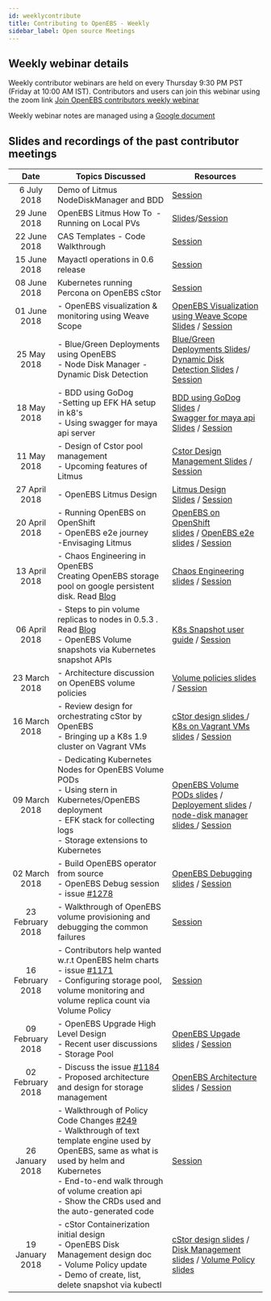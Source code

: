 ```yaml
---
id: weeklycontribute
title: Contributing to OpenEBS - Weekly
sidebar_label: Open source Meetings
---
```


## Weekly webinar details

Weekly contributor webinars are held on every Thursday 9:30 PM PST (Friday at 10:00 AM IST). Contributors and users can join this webinar using the zoom link [Join OpenEBS contributors weekly webinar](https://zoom.us/j/438333946)

Weekly webinar notes are managed using a [Google document](https://docs.google.com/presentation/d/12xfUKxjKpC-Vm6hSuJ7IFUNAQ3ZCVKJkPqoorDLBzQE/edit#slide=id.g357b4d5d33_0_0)



## Slides and recordings of the past contributor meetings	

|       Date       | Topics Discussed                                             | Resources                                                    |
| :--------------: | ------------------------------------------------------------ | ------------------------------------------------------------ |
|   6 July 2018    | Demo of Litmus NodeDiskManager and BDD                       | [Session](https://www.youtube.com/watch?v=LPzB12ghUGs&feature=youtu.be) |
|   29 June 2018   | OpenEBS Litmus How To  - Running on Local PVs                | [Slides](https://www.slideshare.net/OpenEBS/using-litmus-with-local-pv-weekly-contributors-meet-29th-june-2018)/[Session](https://www.youtube.com/watch?v=UMmWEQ01n6U&feature=youtu.be) |
|   22 June 2018   | CAS Templates - Code Walkthrough                             | [Session](https://www.youtube.com/watch?v=wqhO7Adrt38&feature=youtu.be) |
|   15 June 2018   | Mayactl operations in 0.6 release                            | [Session](https://www.youtube.com/watch?v=7uyFy3EzbsE&t=17s) |
|   08 June 2018   | Kubernetes running Percona on OpenEBS cStor                  | [Session](https://www.youtube.com/watch?v=Vu2aIOiq0ic)       |
|   01 June 2018   | - OpenEBS visualization & monitoring using      Weave Scope  | [OpenEBS Visualization using Weave Scope Slides](https://www.slideshare.net/OpenEBS/openebs-visualization-and-monitoring-using-weavescope-contributors-meet-1st-june-2018-100389424) / [Session](https://www.youtube.com/watch?v=sq4ZE-1HJTM&feature=youtu.be) |
|   25 May 2018    | - Blue/Green Deployments using OpenEBS<br/>- Node Disk Manager - Dynamic Disk Detection | [Blue/Green Deployments Slides](https://docs.google.com/presentation/d/1gLAID3q3GRZbVLKqCa32bCOoYz9BP-guOpY3ipTXDek/edit?ts=5b0642cf#slide=id.g34dba79a54_0_0)/ [Dynamic Disk Detection Slides](https://docs.google.com/presentation/d/1apG_x3WPo2GRzIHrfjpFW_3mBSk8PIuu_i1MNovVrDQ/edit#slide=id.p) / [Session](https://www.youtube.com/watch?v=AGLURfq53ek) |
|   18 May 2018    | - BDD using GoDog<br /> -Setting up EFK HA setup in k8's <br /> - Using swagger for maya api server | [BDD using GoDog Slides](https://docs.google.com/presentation/d/1UUz3K9XSEZuZ6c2oCMO-b28sV_XtqEFZemg5ovn4jJA/edit#slide=id.p) /<br />[Swagger for maya api Slides](https://docs.google.com/presentation/d/1J49PwbXXyHJQTbhFvaMJ4fRs_mq9QhranynBy2jhkeE/edit#slide=id.g3aaa0f2c70_0_307) / [Session](https://www.youtube.com/watch?v=RB1SPtByXbY&feature=youtu.be) |
|   11 May 2018    | - Design of Cstor pool management <br /> - Upcoming features of Litmus | [Cstor Design Management Slides](https://docs.google.com/presentation/d/14pvUbfLG4wE8_NFI7uWOo8rdkqpt5eBh1N3djtASln0/edit#slide=id.p) / [Session](https://youtu.be/75-twN5XfVU) |
|  27 April 2018   | - OpenEBS Litmus Design                                      | [Litmus Design Slides](https://docs.google.com/presentation/d/1ZhY0Zm-5uyOKCUtXgRwS8MdyCpdyUP5k4rH2net9WOc/edit#slide=id.g34dba79a54_0_0) / [Session](https://youtu.be/WZO_p-367r8) |
|  20 April 2018   | - Running OpenEBS on OpenShift <br />- OpenEBS e2e journey <br />-Envisaging Litmus | [OpenEBS on OpenShift slides](https://docs.google.com/presentation/d/1BcdLuHgfVUDeWJDubPOclECCjewZsoyL3pYXGvEirCQ/edit?usp=sharing) / [OpenEBS e2e slides](https://docs.google.com/presentation/d/1w1pn_Hg_dFMusLNX1EcdWaQ-ICEV81o5XKuTnA5WOA8/edit#slide=id.p) / [Session](https://www.youtube.com/watch?v=Lb5SoYLXJFM&feature=youtu.be) |
|  13 April 2018   | - Chaos Engineering in OpenEBS <br />Creating OpenEBS storage pool on google persistent disk. Read [Blog](https://medium.com/@karthik.s_5236/how-do-i-create-an-openebs-storage-pool-on-google-persistent-disk-66089d9abb81) | [Chaos Engineering slides](https://docs.google.com/presentation/d/1F_krWJl7IQlbSvO7fLe_bkuv1oy33Gvm4Xsm-eLB3Mk/edit#slide=id.g3657844e10_0_0) / [Session](https://youtu.be/SK9TGqOhGe0) |
|  06 April 2018   | - Steps to pin volume replicas to nodes in 0.5.3 . Read [Blog](https://blog.openebs.io/how-do-i-pin-the-openebs-replica-pod-s-to-the-kubernetes-nodes-where-they-were-scheduled-2ba42e3015df) <br /> - OpenEBS Volume snapshots via Kubernetes snapshot APIs | [K8s Snapshot user guide](https://github.com/kubernetes-incubator/external-storage/blob/master/snapshot/doc/user-guide.md) / [Session](https://www.youtube.com/watch?v=gvkmU4kFdxs&feature=youtu.be) |
|  23 March  2018  | - Architecture discussion on OpenEBS volume policies         | [Volume policies slides](https://docs.google.com/presentation/d/12xfUKxjKpC-Vm6hSuJ7IFUNAQ3ZCVKJkPqoorDLBzQE/edit#slide=id.g357b4d5d33_0_0) / [Session](https://youtu.be/Bp9Z1LmP8Io) |
|  16 March 2018   | - Review design for orchestrating cStor by OpenEBS        <br />-  Bringing up a K8s 1.9 cluster on Vagrant VMs | [cStor design slides ](https://docs.google.com/presentation/d/1GsI0Sw9sekOkeOhq25rtMFMQdXJ6fIuhMhNKLBUCHEY/edit#slide=id.g34dba79a54_0_0) / [K8s on Vagrant VMs slides](https://docs.google.com/presentation/d/1L25J1nJEzacq8tGwOe3PsWUpzJFoLcTy3oabaXz5pmc/edit#slide=id.g314f501798_0_0) / [Session](https://www.youtube.com/watch?v=y-7mwbdVgwk) |
|  09 March 2018   | - Dedicating Kubernetes Nodes for OpenEBS Volume PODs <br /> - Using stern in Kubernetes/OpenEBS deployment <br/> - EFK stack for collecting logs  <br/> - Storage extensions to Kubernetes | [OpenEBS Volume PODs slides](https://docs.google.com/presentation/d/15qZqd0AMvtsaQWxXKDRXvYdoEleRhVA7c7LFJLEFIKQ/edit#slide=id.p) / [Deployement slides](https://docs.google.com/presentation/d/1y8eUa5QwzH9YJpzwS5N4ftIAScYNyUglXjVgTf5tMOA/edit#slide=id.p) / [node-disk manager slides ](https://docs.google.com/presentation/d/11GLg21x7G-nMTNw8aNIOhhjW_-eK19zSI9Xm-0jYHKs/edit#slide=id.g34dba79a54_0_0) / [Session](https://www.youtube.com/watch?v=pLou2IqPQW0&t=287s) |
|  02 March 2018   | - Build OpenEBS operator from source <br/> - OpenEBS Debug session - issue [#1278](https://github.com/openebs/openebs/issues/1278) | [OpenEBS Debugging slides](https://docs.google.com/presentation/d/17GPYhpDYA6w8zg96pWrQkPyt3FBfyAdysTXzQ-dziBI/edit#slide=id.p) / [Session](https://www.youtube.com/watch?v=9AaT-tOqCPQ&t=999s) |
| 23 February 2018 | - Walkthrough of OpenEBS volume provisioning and debugging the common failures | [Session](https://www.youtube.com/watch?v=dUKe2Squ13M&feature=youtu.be) |
| 16 February 2018 | - Contributors help wanted w.r.t OpenEBS helm charts - issue [#1171](https://github.com/openebs/openebs/issues/1171)  <br/>- Configuring storage pool, volume monitoring and volume replica count via Volume Policy | [Session](https://www.youtube.com/watch?v=mFdnHjb0A9M&feature=youtu.be) |
| 09 February 2018 | - OpenEBS Upgrade High Level Design <br/>-  Recent user discussions - Storage Pool | [OpenEBS Upgade slides](https://docs.google.com/presentation/d/11TWcD51I4yj5f4GRi0AXpTKBetxEq8Imnm-B0Myx4dk/edit?usp=sharing) / [Session](https://www.youtube.com/watch?v=3I3ahS4pIX8&feature=youtu.be) |
| 02 February 2018 | - Discuss the issue [#1184](https://github.com/openebs/openebs/issues/1184) <br/>- Proposed architecture and design for storage management | [OpenEBS Architecture slides](https://docs.google.com/presentation/d/1mjOkAQppyd23sw7PIryxu5kSrex352bT6bINzw6mUFY/edit#slide=id.g34883d674a_0_601) / [Session](https://www.youtube.com/watch?v=0igQwB3xF0o&t=1s) |
| 26 January 2018  | - Walkthrough of Policy Code Changes [#249](https://github.com/openebs/maya/pull/249) <br/>-  Walkthrough of text template engine used by OpenEBS, same as         what is used by helm and Kubernetes <br/>- End-to-end walk through of volume creation api <br/>- Show the CRDs used and the auto-generated code | [Session](https://www.youtube.com/watch?v=_jmPl9kf33g&index=8&list=PLMvwgr-vV2NVdgQsU6sfFZXPMuiQGi4Hh) |
| 19 January 2018  | - cStor Containerization initial design <br/>-  OpenEBS Disk Management design doc <br/>-  Volume Policy update <br/>-  Demo of create, list, delete snapshot via kubectl | [cStor design slides](https://docs.google.com/presentation/d/1mjOkAQppyd23sw7PIryxu5kSrex352bT6bINzw6mUFY/edit#slide=id.g2fcc6e6db8_0_0) / [Disk Management slides](https://docs.google.com/document/d/1fG-KwUQNsuPYY40ByoBFqKJKpxzgyk7cQ5gqsGRXxfk/edit#heading=h.7tm14ibdl3m8) / [Volume Policy slides](https://docs.google.com/presentation/d/1PFbHNfNOHFr5JhdXeON_s5cqEY2gwaQ9it1wAD_cZRc/edit#slide=id.g2efbdf9cdf_0_177) |


<!-- Hotjar Tracking Code for https://docs.openebs.io -->
<script>
   (function(h,o,t,j,a,r){
       h.hj=h.hj||function(){(h.hj.q=h.hj.q||[]).push(arguments)};
       h._hjSettings={hjid:785693,hjsv:6};
       a=o.getElementsByTagName('head')[0];
       r=o.createElement('script');r.async=1;
       r.src=t+h._hjSettings.hjid+j+h._hjSettings.hjsv;
       a.appendChild(r);
   })(window,document,'https://static.hotjar.com/c/hotjar-','.js?sv=');
</script>
